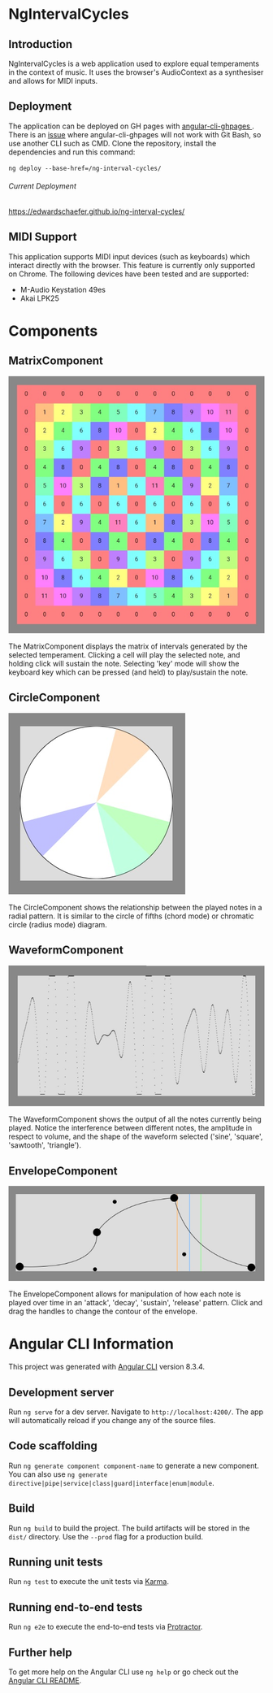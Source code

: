 # NgIntervalCycles

## Introduction

NgIntervalCycles is a web application used to explore equal temperaments in the context of music. It uses the browser's AudioContext as a synthesiser and allows for MIDI inputs.

## Deployment


The application can be deployed on GH pages with [angular-cli-ghpages
](https://www.npmjs.com/package/angular-cli-ghpages). There is an [issue](https://stackoverflow.com/questions/59341718/not-allowed-to-load-local-resource-error-on-chrome-angular-app-is-not-running) where angular-cli-ghpages will not work with Git Bash, so use another CLI such as CMD. Clone the repository, install the dependencies and run this command:

`ng deploy --base-href=/ng-interval-cycles/`

###### Current Deployment
https://edwardschaefer.github.io/ng-interval-cycles/

## MIDI Support

This application supports MIDI input devices (such as keyboards) which interact directly with the browser. This feature is currently only supported on Chrome. The following devices have been tested and are supported:
- M-Audio Keystation 49es
- Akai LPK25

# Components

## MatrixComponent

![MatrixComponent](/src/assets/matrix.jpg?raw=true)

The MatrixComponent displays the matrix of intervals generated by the selected temperament. Clicking a cell will play the selected note, and holding click will sustain the note. Selecting 'key' mode will show the keyboard key which can be pressed (and held) to play/sustain the note.

## CircleComponent

![CircleComponent](/src/assets/circle.jpg?raw=true)

The CircleComponent shows the relationship between the played notes in a radial pattern. It is similar to the circle of fifths (chord mode) or chromatic circle (radius mode) diagram.

## WaveformComponent

![WaveformComponent](/src/assets/waveform.jpg?raw=true)

The WaveformComponent shows the output of all the notes currently being played. Notice the interference between different notes, the amplitude in respect to volume, and the shape of the waveform selected ('sine', 'square', 'sawtooth', 'triangle').

## EnvelopeComponent

![EnvelopeComponent](/src/assets/envelope.jpg?raw=true)

The EnvelopeComponent allows for manipulation of how each note is played over time in an 'attack', 'decay', 'sustain', 'release' pattern. Click and drag the handles to change the contour of the envelope.


# Angular CLI Information

This project was generated with [Angular CLI](https://github.com/angular/angular-cli) version 8.3.4.

## Development server

Run `ng serve` for a dev server. Navigate to `http://localhost:4200/`. The app will automatically reload if you change any of the source files.

## Code scaffolding

Run `ng generate component component-name` to generate a new component. You can also use `ng generate directive|pipe|service|class|guard|interface|enum|module`.

## Build

Run `ng build` to build the project. The build artifacts will be stored in the `dist/` directory. Use the `--prod` flag for a production build.

## Running unit tests

Run `ng test` to execute the unit tests via [Karma](https://karma-runner.github.io).

## Running end-to-end tests

Run `ng e2e` to execute the end-to-end tests via [Protractor](http://www.protractortest.org/).

## Further help

To get more help on the Angular CLI use `ng help` or go check out the [Angular CLI README](https://github.com/angular/angular-cli/blob/master/README.md).

